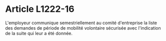 # Article L1222-16

L'employeur communique semestriellement au comité d'entreprise la liste des demandes de période de mobilité volontaire sécurisée avec l'indication de la suite qui leur a été donnée.